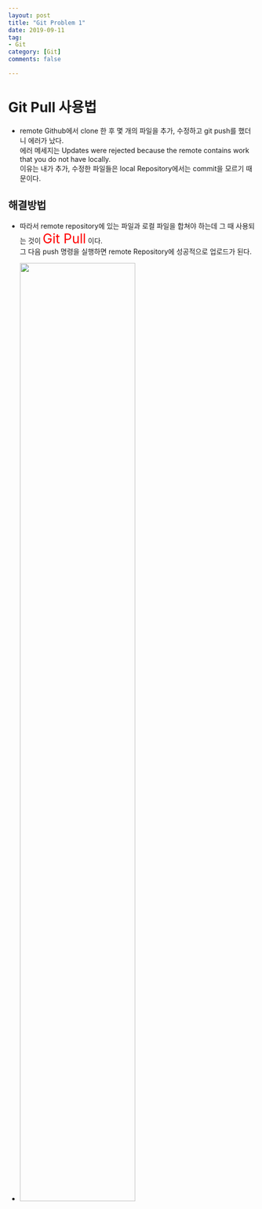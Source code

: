 ```yaml
---
layout: post
title: "Git Problem 1"
date: 2019-09-11
tag:
- Git
category: [Git]
comments: false

---
```


# Git Pull 사용법

- remote Github에서 clone 한 후 몇 개의 파일을 추가, 수정하고 git push를 했더니 에러가 났다.  
  에러 메세지는 Updates were rejected because the remote contains work that you do not have locally.  
  이유는 내가 추가, 수정한 파일들은 local Repository에서는 commit을 모르기 때문이다.

## 해결방법

- 따라서 remote repository에 있는 파일과 로컬 파일을 합쳐야 하는데 그 때 사용되는 것이 <span style="color:red;font-size:20pt">Git Pull</span> 이다.  
  그 다음 push 명령을 실행하면 remote Repository에 성공적으로 업로드가 된다.


- <img src = "https://traveloving2030.github.io/jiwon/assets/img/post/git_pull.PNG" width = "70%" />  




